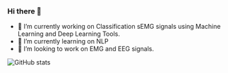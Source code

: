 ### Hi there 👋


- 🔭 I’m currently working on Classification sEMG signals using Machine Learning and Deep Learning Tools.
- 🌱 I’m currently learning on  NLP
- 👯 I’m looking to work on EMG and EEG signals.



![GitHub stats](https://github-readme-stats.vercel.app/api?username=vvidyasagarr&theme=highcontrast&show_icons=true)




